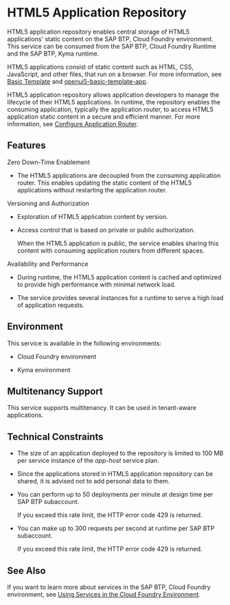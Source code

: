 <!-- loiof8520f572a6445a7bfaff4a1bbcbe60a -->

# HTML5 Application Repository

HTML5 application repository enables central storage of HTML5 applications' static content on the SAP BTP, Cloud Foundry environment. This service can be consumed from the SAP BTP, Cloud Foundry Runtime and the SAP BTP, Kyma runtime.

HTML5 applications consist of static content such as HTML, CSS, JavaScript, and other files, that run on a browser. For more information, see [Basic Template](https://help.sap.com/docs/SAP_FIORI_tools/17d50220bcd848aa854c9c182d65b699/14fdcc0a9d834090a07435cfef962b01.html) and [openui5-basic-template-app](https://github.com/SAP/openui5-basic-template-app).

HTML5 application repository allows application developers to manage the lifecycle of their HTML5 applications. In runtime, the repository enables the consuming application, typically the application router, to access HTML5 application static content in a secure and efficient manner. For more information, see [Configure Application Router](https://help.sap.com/viewer/65de2977205c403bbc107264b8eccf4b/Cloud/en-US/01c5f9ba7d6847aaaf069d153b981b51.html).



<a name="loiof8520f572a6445a7bfaff4a1bbcbe60a__section_ocr_rl1_1cb"/>

## Features

Zero Down-Time Enablement

-   The HTML5 applications are decoupled from the consuming application router. This enables updating the static content of the HTML5 applications without restarting the application router.


Versioning and Authorization

-   Exploration of HTML5 application content by version.

-   Access control that is based on private or public authorization.

    When the HTML5 application is public, the service enables sharing this content with consuming application routers from different spaces.


Availability and Performance

-   During runtime, the HTML5 application content is cached and optimized to provide high performance with minimal network load.

-   The service provides several instances for a runtime to serve a high load of application requests.




<a name="loiof8520f572a6445a7bfaff4a1bbcbe60a__section_pvp_22v_vzb"/>

## Environment

This service is available in the following environments:

-   Cloud Foundry environment

-   Kyma environment




<a name="loiof8520f572a6445a7bfaff4a1bbcbe60a__section_jhb_f2v_vzb"/>

## Multitenancy Support

This service supports multitenancy. It can be used in tenant-aware applications.



<a name="loiof8520f572a6445a7bfaff4a1bbcbe60a__section_jjv_12v_1cb"/>

## Technical Constraints

-   The size of an application deployed to the repository is limited to 100 MB per service instance of the *app-host* service plan.

-   Since the applications stored in HTML5 application repository can be shared, it is advised not to add personal data to them.

-   You can perform up to 50 deployments per minute at design time per SAP BTP subaccount.

    If you exceed this rate limit, the HTTP error code 429 is returned.

-   You can make up to 300 requests per second at runtime per SAP BTP subaccount.

    If you exceed this rate limit, the HTTP error code 429 is returned.




<a name="loiof8520f572a6445a7bfaff4a1bbcbe60a__section_mqn_54b_kdb"/>

## See Also

If you want to learn more about services in the SAP BTP, Cloud Foundry environment, see [Using Services in the Cloud Foundry Environment](using-services-in-the-cloud-foundry-environment-f22029f.md).

